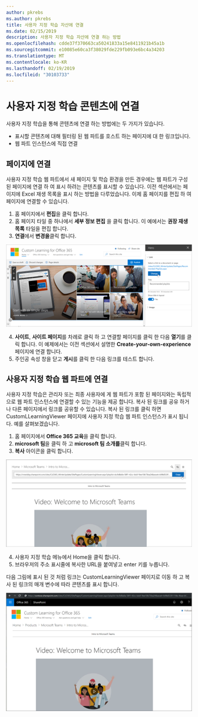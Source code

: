 ```yaml
---
author: pkrebs
ms.author: pkrebs
title: 사용자 지정 학습 자산에 연결
ms.date: 02/15/2019
description: 사용자 지정 학습 자산에 연결 하는 방법
ms.openlocfilehash: cdde37f370663ca50241833a15e8411921b45a1b
ms.sourcegitcommit: e10085e60ca3f38029fde229fb093e6bc4a34203
ms.translationtype: MT
ms.contentlocale: ko-KR
ms.lasthandoff: 02/19/2019
ms.locfileid: "30103733"
---
```

# <a name="link-to-custom-learning-content"></a>사용자 지정 학습 콘텐츠에 연결

사용자 지정 학습을 통해 콘텐츠에 연결 하는 방법에는 두 가지가 있습니다.

- 표시할 콘텐츠에 대해 필터링 된 웹 파트를 호스트 하는 페이지에 대 한 링크입니다. 
- 웹 파트 인스턴스에 직접 연결

## <a name="link-to-a-page"></a>페이지에 연결

사용자 지정 학습 웹 파트에서 새 페이지 및 학습 환경을 만든 경우에는 웹 파트가 구성 된 페이지에 연결 하 여 표시 하려는 콘텐츠를 표시할 수 있습니다. 이전 섹션에서는 페이지에 Excel 재생 목록을 표시 하는 방법을 다루었습니다. 이제 홈 페이지를 편집 하 여 페이지에 연결할 수 있습니다. 

1. 홈 페이지에서 **편집**을 클릭 합니다.
2. 홈 페이지 타일 중 하나에서 **세부 정보 편집** 을 클릭 합니다. 이 예에서는 **권장 재생 목록** 타일을 편집 합니다.
3. **연결**에서 **변경을**클릭 합니다.

![cg-linktopage-.png](media/cg-linktopage.png)

4. **사이트**, **사이트 페이지**를 차례로 클릭 하 고 연결할 페이지를 클릭 한 다음 **열기**를 클릭 합니다. 이 예제에서는 이전 섹션에서 설명한 **Create-your-own-experience** 페이지에 연결 합니다.
5. 주인공 속성 창을 닫고 **게시**를 클릭 한 다음 링크를 테스트 합니다. 

## <a name="link-to-the-custom-learning-web-part"></a>사용자 지정 학습 웹 파트에 연결
사용자 지정 학습은 관리자 또는 최종 사용자에 게 웹 파트가 포함 된 페이지와는 독립적으로 웹 파트 인스턴스에 연결할 수 있는 기능을 제공 합니다. 복사 된 링크를 공유 하거나 다른 페이지에서 링크를 공유할 수 있습니다. 복사 된 링크를 클릭 하면 CustomLLearningViewer 페이지에 사용자 지정 학습 웹 파트 인스턴스가 표시 됩니다. 예를 살펴보겠습니다. 

1. 홈 페이지에서 **Office 365 교육**을 클릭 합니다.
2. **microsoft 팀**을 클릭 하 고 **microsoft 팀 소개를**클릭 합니다.
3. **복사** 아이콘을 클릭 합니다.

![cg-linktowebpart-.png](media/cg-linktowebpart.png)

4. 사용자 지정 학습 메뉴에서 Home을 클릭 합니다.
5. 브라우저의 주소 표시줄에 복사한 URL을 붙여넣고 enter 키를 누릅니다. 

다음 그림에 표시 된 것 처럼 링크는 CustomLearningViewer 페이지로 이동 하 고 복사 된 링크의 매개 변수에 따라 콘텐츠를 표시 합니다. 

![cg-linktowebpartviewer-.png](media/cg-linktowebpartviewer.png)

